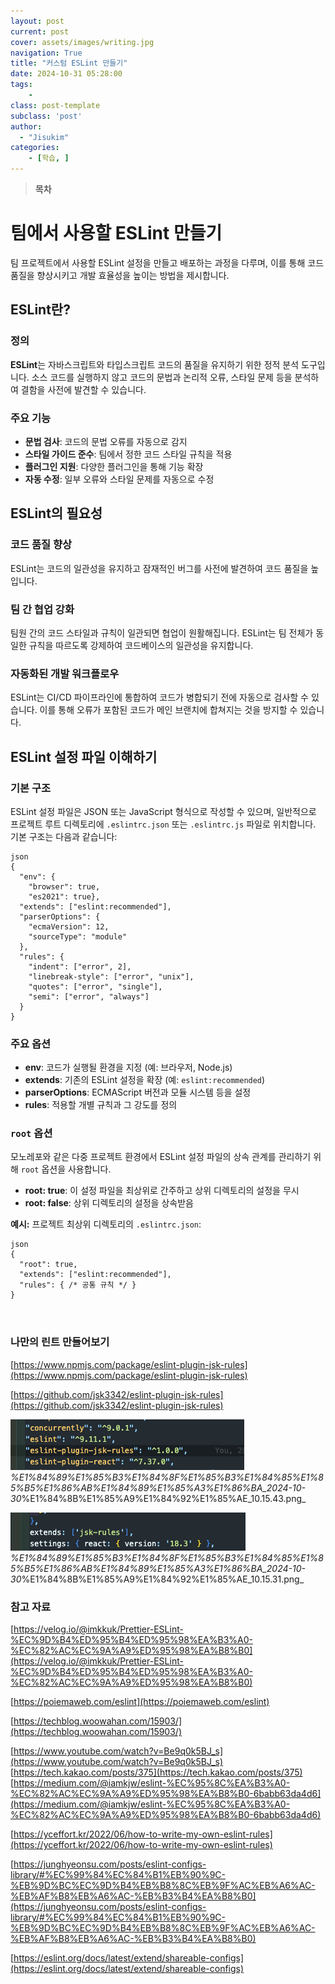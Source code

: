 ```yaml
---
layout: post
current: post
cover: assets/images/writing.jpg
navigation: True
title: "커스텀 ESLint 만들기"
date: 2024-10-31 05:28:00
tags:
    - 
class: post-template
subclass: 'post'
author: 
  - "Jisukim"
categories:
    - [학습, ]
---
```


> **목차**


# 팀에서 사용할 ESLint 만들기


 팀 프로젝트에서 사용할 ESLint 설정을 만들고 배포하는 과정을 다루며, 이를 통해 코드 품질을 향상시키고 개발 효율성을 높이는 방법을 제시합니다.


## ESLint란?


### 정의


**ESLint**는 자바스크립트와 타입스크립트 코드의 품질을 유지하기 위한 정적 분석 도구입니다. 소스 코드를 실행하지 않고 코드의 문법과 논리적 오류, 스타일 문제 등을 분석하여 결함을 사전에 발견할 수 있습니다.


### 주요 기능

- **문법 검사**: 코드의 문법 오류를 자동으로 감지
- **스타일 가이드 준수**: 팀에서 정한 코드 스타일 규칙을 적용
- **플러그인 지원**: 다양한 플러그인을 통해 기능 확장
- **자동 수정**: 일부 오류와 스타일 문제를 자동으로 수정

## ESLint의 필요성


### 코드 품질 향상


ESLint는 코드의 일관성을 유지하고 잠재적인 버그를 사전에 발견하여 코드 품질을 높입니다.


### 팀 간 협업 강화


팀원 간의 코드 스타일과 규칙이 일관되면 협업이 원활해집니다. ESLint는 팀 전체가 동일한 규칙을 따르도록 강제하여 코드베이스의 일관성을 유지합니다.


### 자동화된 개발 워크플로우


ESLint는 CI/CD 파이프라인에 통합하여 코드가 병합되기 전에 자동으로 검사할 수 있습니다. 이를 통해 오류가 포함된 코드가 메인 브랜치에 합쳐지는 것을 방지할 수 있습니다.


## ESLint 설정 파일 이해하기


### 기본 구조


ESLint 설정 파일은 JSON 또는 JavaScript 형식으로 작성할 수 있으며, 일반적으로 프로젝트 루트 디렉토리에 `.eslintrc.json` 또는 `.eslintrc.js` 파일로 위치합니다. 기본 구조는 다음과 같습니다:



```
json
{
  "env": {
    "browser": true,
    "es2021": true},
  "extends": ["eslint:recommended"],
  "parserOptions": {
    "ecmaVersion": 12,
    "sourceType": "module"
  },
  "rules": {
    "indent": ["error", 2],
    "linebreak-style": ["error", "unix"],
    "quotes": ["error", "single"],
    "semi": ["error", "always"]
  }
}

```



### 주요 옵션

- **env**: 코드가 실행될 환경을 지정 (예: 브라우저, Node.js)
- **extends**: 기존의 ESLint 설정을 확장 (예: `eslint:recommended`)
- **parserOptions**: ECMAScript 버전과 모듈 시스템 등을 설정
- **rules**: 적용할 개별 규칙과 그 강도를 정의

### `root` 옵션


모노레포와 같은 다중 프로젝트 환경에서 ESLint 설정 파일의 상속 관계를 관리하기 위해 `root` 옵션을 사용합니다.

- **root: true**: 이 설정 파일을 최상위로 간주하고 상위 디렉토리의 설정을 무시
- **root: false**: 상위 디렉토리의 설정을 상속받음

**예시:** 프로젝트 최상위 디렉토리의 `.eslintrc.json`:



```
json
{
  "root": true,
  "extends": ["eslint:recommended"],
  "rules": { /* 공통 규칙 */ }
}



```



### 나만의 린트 만들어보기


[https://www.npmjs.com/package/eslint-plugin-jsk-rules](https://www.npmjs.com/package/eslint-plugin-jsk-rules)


[https://github.com/jsk3342/eslint-plugin-jsk-rules](https://github.com/jsk3342/eslint-plugin-jsk-rules)


![0](/upload/2024-10-31-커스텀_ESLint_만들기.md/0.png)_%E1%84%89%E1%85%B3%E1%84%8F%E1%85%B3%E1%84%85%E1%85%B5%E1%86%AB%E1%84%89%E1%85%A3%E1%86%BA_2024-10-30_%E1%84%8B%E1%85%A9%E1%84%92%E1%85%AE_10.15.43.png_


![1](/upload/2024-10-31-커스텀_ESLint_만들기.md/1.png)_%E1%84%89%E1%85%B3%E1%84%8F%E1%85%B3%E1%84%85%E1%85%B5%E1%86%AB%E1%84%89%E1%85%A3%E1%86%BA_2024-10-30_%E1%84%8B%E1%85%A9%E1%84%92%E1%85%AE_10.15.31.png_


### 참고 자료


[https://velog.io/@imkkuk/Prettier-ESLint-%EC%9D%B4%ED%95%B4%ED%95%98%EA%B3%A0-%EC%82%AC%EC%9A%A9%ED%95%98%EA%B8%B0](https://velog.io/@imkkuk/Prettier-ESLint-%EC%9D%B4%ED%95%B4%ED%95%98%EA%B3%A0-%EC%82%AC%EC%9A%A9%ED%95%98%EA%B8%B0)


[https://poiemaweb.com/eslint](https://poiemaweb.com/eslint)


[https://techblog.woowahan.com/15903/](https://techblog.woowahan.com/15903/)


[https://www.youtube.com/watch?v=Be9q0k5BJ_s](https://www.youtube.com/watch?v=Be9q0k5BJ_s)
[https://tech.kakao.com/posts/375](https://tech.kakao.com/posts/375)
[https://medium.com/@iamkjw/eslint-%EC%95%8C%EA%B3%A0-%EC%82%AC%EC%9A%A9%ED%95%98%EA%B8%B0-6babb63da4d6](https://medium.com/@iamkjw/eslint-%EC%95%8C%EA%B3%A0-%EC%82%AC%EC%9A%A9%ED%95%98%EA%B8%B0-6babb63da4d6)


[https://yceffort.kr/2022/06/how-to-write-my-own-eslint-rules](https://yceffort.kr/2022/06/how-to-write-my-own-eslint-rules)


[https://junghyeonsu.com/posts/eslint-configs-library/#%EC%99%84%EC%84%B1%EB%90%9C-%EB%9D%BC%EC%9D%B4%EB%B8%8C%EB%9F%AC%EB%A6%AC-%EB%AF%B8%EB%A6%AC-%EB%B3%B4%EA%B8%B0](https://junghyeonsu.com/posts/eslint-configs-library/#%EC%99%84%EC%84%B1%EB%90%9C-%EB%9D%BC%EC%9D%B4%EB%B8%8C%EB%9F%AC%EB%A6%AC-%EB%AF%B8%EB%A6%AC-%EB%B3%B4%EA%B8%B0)


[https://eslint.org/docs/latest/extend/shareable-configs](https://eslint.org/docs/latest/extend/shareable-configs)

